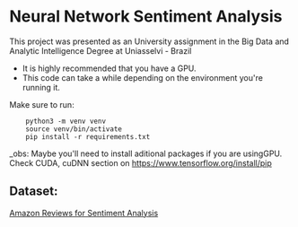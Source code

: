 # Neural Network Sentiment Analysis

This project was presented as an University assignment in the Big Data and Analytic Intelligence Degree at Uniasselvi - Brazil

- It is highly recommended that you have a GPU.
- This code can take a while depending on the environment you're running it.

Make sure to run:

``` 
    python3 -m venv venv
    source venv/bin/activate
    pip install -r requirements.txt
```

_obs: Maybe you'll need to install aditional packages if you are usingGPU. Check CUDA, cuDNN section on https://www.tensorflow.org/install/pip

## Dataset: 
[Amazon Reviews for Sentiment Analysis](https://www.kaggle.com/datasets/bittlingmayer/amazonreviews)

